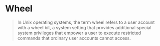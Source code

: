 # Wheel

> In Unix operating systems, the term wheel refers to a user account with a wheel bit, a system setting that provides additional special system privileges that empower a user to execute restricted commands that ordinary user accounts cannot access.

